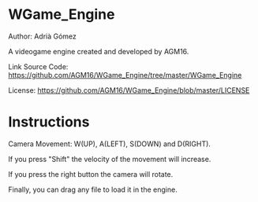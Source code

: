 # WGame_Engine
Author: Adrià Gómez

A videogame engine created and developed by AGM16.

Link Source Code: https://github.com/AGM16/WGame_Engine/tree/master/WGame_Engine

License: https://github.com/AGM16/WGame_Engine/blob/master/LICENSE

# Instructions
Camera Movement: W(UP), A(LEFT), S(DOWN) and D(RIGHT). 

If you press "Shift" the velocity of the movement will increase.

If you press the right button the camera will rotate.

Finally, you can drag any file to load it in the engine.



